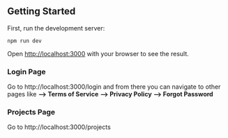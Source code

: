 ## Getting Started

First, run the development server:

```
npm run dev
```

Open [http://localhost:3000](http://localhost:3000) with your browser to see the result.

### Login Page
Go to http://localhost:3000/login and from there you can navigate to other pages like 
**--> Terms of Service**
**--> Privacy Policy**
**--> Forgot Password**

### Projects Page
Go to http://localhost:3000/projects